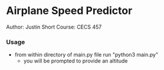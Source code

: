 # Airplane Speed Predictor
Author: Justin Short
Course: CECS 457

### Usage
- from within directory of main.py file run "python3 main.py"
    - you will be prompted to provide an altitude